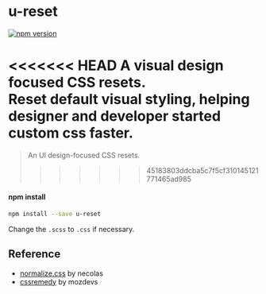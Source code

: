# u-reset
[![npm version](https://img.shields.io/npm/v/u-reset.svg?style=flat)](https://www.npmjs.com/package/u-reset)

<<<<<<< HEAD
A visual design focused CSS resets.  
Reset default visual styling, helping designer and developer started custom css faster.
=======
> An UI design-focused CSS resets.
>>>>>>> 45183803ddcba5c7f5cf310145121771465ad985


#### npm install
```sh
npm install --save u-reset
```

Change the `.scss` to `.css` if necessary.



## Reference

* [normalize.css](https://github.com/necolas/normalize.css) by necolas
* [cssremedy](https://github.com/mozdevs/cssremedy) by mozdevs